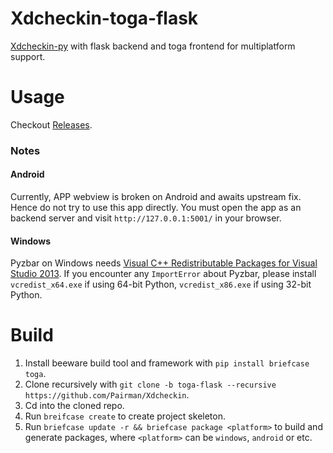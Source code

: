 # Xdcheckin-toga-flask
[Xdcheckin-py](https://github.com/Pairman/Xdcheckin/tree/py) with flask backend and toga frontend for multiplatform support.

# Usage
Checkout [Releases](https://github.com/Pairman/Xdcheckin/releases/).
### Notes
#### Android
Currently, APP webview is broken on Android and awaits upstream fix. Hence do not try to use this app directly. You must open the app as an backend server and visit ```http://127.0.0.1:5001/``` in your browser.

#### Windows
Pyzbar on Windows needs [Visual C++ Redistributable Packages for Visual Studio 2013](https://www.microsoft.com/en-US/download/details.aspx?id=40784). If you encounter any ```ImportError``` about Pyzbar, please install ``vcredist_x64.exe`` if using 64-bit Python, ``vcredist_x86.exe`` if using 32-bit Python.

# Build
1. Install beeware build tool and framework with ```pip install briefcase toga```. <br>
2. Clone recursively with ```git clone -b toga-flask --recursive https://github.com/Pairman/Xdcheckin```. <br>
3. Cd into the cloned repo. <br>
4. Run ```breifcase create``` to create project skeleton. <br>
5. Run ```briefcase update -r && briefcase package <platform>``` to build and generate packages, where ```<platform>``` can be ```windows```, ```android``` or etc.
